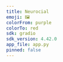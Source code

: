 ```yaml
---
title: Neurocial
emoji: 🖼
colorFrom: purple
colorTo: red
sdk: gradio
sdk_version: 4.42.0
app_file: app.py
pinned: false
---
```

